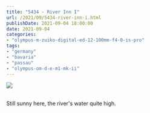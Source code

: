 ```yaml
---
title: "5434 - River Inn I"
url: /2021/09/5434-river-inn-i.html
publishDate: 2021-09-04 18:00:00
date: 2021-09-04
categories:
- "olympus-m-zuiko-digital-ed-12-100mm-f4-0-is-pro"
tags:
- "germany"
- "bavaria"
- "passau"
- "olympus-om-d-e-m1-mk-ii"
---
```

<div class="container">
<div class="center"><a target="_blank" href="https://d25zfm9zpd7gm5.cloudfront.net/1200x1200/2019/20190621_120708_lr.jpg"><img class="webfeedsFeaturedVisual" src="https://d25zfm9zpd7gm5.cloudfront.net/0600x0600/2019/20190621_120708_lr.jpg" /></a></div>
</div>
<br />

Still sunny here, the river's water quite high.
